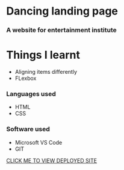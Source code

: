 # Dancing landing page

### A website for entertainment institute

# Things I learnt

* Aligning items differently
* FLexbox

### Languages used

* HTML
* CSS


### Software used

* Microsoft VS Code
* GIT





[CLICK ME TO VIEW DEPLOYED SITE](https://luxury-muffin-314af0.netlify.app/)
